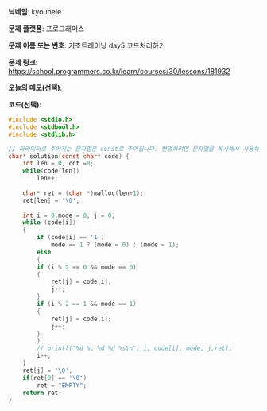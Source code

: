 **닉네임**: kyouhele

**문제 플랫폼**: 프로그래머스

**문제 이름 또는 번호**: 기초트레이닝 day5 코드처리하기

**문제 링크**: https://school.programmers.co.kr/learn/courses/30/lessons/181932

**오늘의 메모(선택)**: 

**코드(선택)**: 

```c
#include <stdio.h>
#include <stdbool.h>
#include <stdlib.h>

// 파라미터로 주어지는 문자열은 const로 주어집니다. 변경하려면 문자열을 복사해서 사용하세요.
char* solution(const char* code) {
    int len = 0, cnt =0;
    while(code[len])
        len++;
    
    char* ret = (char *)malloc(len+1);
    ret[len] = '\0';
    
    int i = 0,mode = 0, j = 0;
    while (code[i])
    {
        if (code[i] == '1')
            mode == 1 ? (mode = 0) : (mode = 1);
        else
        {
        if (i % 2 == 0 && mode == 0)
        {
            ret[j] = code[i];
            j++;
        }
        if (i % 2 == 1 && mode == 1)
        {
            ret[j] = code[i];
            j++;
        }
        }
        // printf("%d %c %d %d %s\n", i, code[i], mode, j,ret);
        i++;
    }
    ret[j] = '\0';
    if(ret[0] == '\0')
        ret = "EMPTY";
    return ret;
}
```